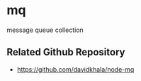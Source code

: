 # mq
message queue collection

## Related Github Repository
- https://github.com/davidkhala/node-mq
